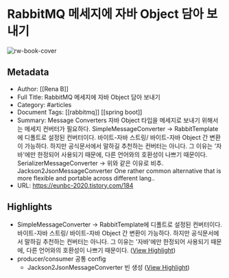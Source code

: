 # RabbitMQ 메세지에 자바 Object 담아 보내기

![rw-book-cover](https://img1.daumcdn.net/thumb/R800x0/?scode=mtistory2&fname=https%3A%2F%2Ft1.daumcdn.net%2Ftistory_admin%2Fstatic%2Fimages%2FopenGraph%2Fopengraph.png)

## Metadata
- Author: [[Rena B]]
- Full Title: RabbitMQ 메세지에 자바 Object 담아 보내기
- Category: #articles
- Document Tags: [[rabbitmq]] [[spring boot]] 
- Summary: Message Converters 자바 Object 타입을 메세지로 보내기 위해서는 메세지 컨버터가 필요하다. SimpleMessageConverter -> RabbitTemplate에 디폴트로 설정된 컨버터이다. 바이트-자바 스트링/ 바이트-자바 Object 간 변환이 가능하다. 하지만 공식문서에서 말하길 추천하는 컨버터는 아니다. 그 이유는 '자바'에만 한정되어 사용되기 때문에, 다른 언어와의 호환성이 나쁘기 때문이다. SerializerMessageConverter -> 위와 같은 이유로 비추. Jackson2JsonMessageConverter One rather common alternative that is more flexible and portable across different lang..
- URL: https://eunbc-2020.tistory.com/184

## Highlights
- SimpleMessageConverter
  -> RabbitTemplate에 디폴트로 설정된 컨버터이다. 바이트-자바 스트링/ 바이트-자바 Object 간 변환이 가능하다. 하지만 공식문서에서 말하길 추천하는 컨버터는 아니다. 그 이유는 '자바'에만 한정되어 사용되기 때문에, 다른 언어와의 호환성이 나쁘기 때문이다. ([View Highlight](https://read.readwise.io/read/01hcyb6zkmnbvy5pfpzyxnw96c))
- producer/consumer 공통 config
  - Jackson2JsonMessageConverter 빈 생성 ([View Highlight](https://read.readwise.io/read/01hcyb94fkbzxrcdhjs9x6158b))

